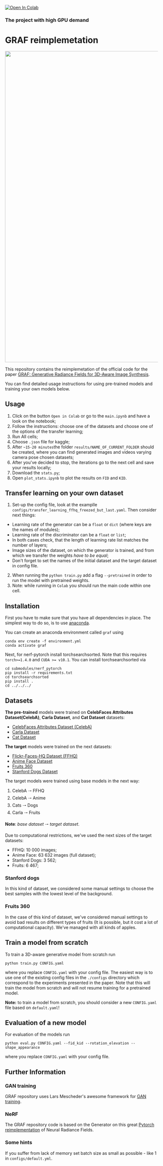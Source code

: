 [![Open In Colab](https://colab.research.google.com/assets/colab-badge.svg)](https://colab.research.google.com/github/Godofnothing/graf/blob/main/main.ipynb)
### **The project with high GPU demand**

# GRAF reimplemetation

<div style="text-align: center">
<img src="animations/apples_anime_ffhq_dogs.gif" width="1024"/><br>
</div>

This repository contains the reimplemetation of the official code for the paper
[GRAF: Generative Radiance Fields for 3D-Aware Image Synthesis](https://avg.is.tuebingen.mpg.de/publications/schwarz2020neurips).

You can find detailed usage instructions for using pre-trained models and training your own models below.

## Usage

1) Click on the button `Open in Colab` or go to the `main.ipynb` and have a look on the notebook;
2) Follow the instructions: choose one of the datasets and choose one of the options of the transfer learning;
3) Run All cells;
4) Choose `.json` file for kaggle;
5) After `~15-20 minutes`the folder `results/NAME_OF_CURRENT_FOLDER` should be created, where you can find generated images and videos varying camera pose chosen datasets;
6) After you've decided to stop, the iterations go to the next cell and save your results locally;
7) Download the `stats.py`; 
8) Open `plot_stats.ipynb` to plot the results on `FID` and `KID`.

## Transfer learning on your own dataset

1) Set-up the config file, look at the examplle `configs/transfer_learning_ffhq_freezed_but_last.yaml`. Then consider next things:
- Learning rate of the generator can be a `float` or `dict` (where keys are the names of modules);
- Learning rate of the discriminator can be a `float` or `list`; 
- In both cases check, that the length of learning rate list matches the number of layers;
- Image sizes of the dataset, on which the generator is trained, and from which we transfer the weights *have to be equal*;
- Don't forget to set the names of the initial dataset and the target dataset in config file.
2) When running the `python train.py` add a flag `--pretrained` in order to run the model with pretrained weights.
3) Note: while running in `Colab` you should run the main code within one cell. 

## Installation
First you have to make sure that you have all dependencies in place.
The simplest way to do so, is to use [anaconda](https://www.anaconda.com/). 

You can create an anaconda environment called `graf` using
```
conda env create -f environment.yml
conda activate graf
```

Next, for nerf-pytorch install torchsearchsorted. Note that this requires `torch>=1.4.0` and `CUDA >= v10.1`.
You can install torchsearchsorted via
``` 
cd submodules/nerf_pytorch
pip install -r requirements.txt
cd torchsearchsorted
pip install .
cd ../../../
```

## Datasets

**The pre-trained** models were trained on **CelebFaces Attributes Dataset(CelebA)**, **Carla Dataset**, and **Cat Dataset** datasets:
- [CelebFaces Attributes Dataset (CelebA)](https://www.kaggle.com/jessicali9530/celeba-dataset)
- [Carla Dataset](https://s3.eu-central-1.amazonaws.com/avg-projects/graf/data/carla.zip)
- [Cat Dataset](https://www.kaggle.com/crawford/cat-dataset)

**The target** models were trained on the next datasets: 
- [Flickr-Faces-HQ Dataset (FFHQ)](https://www.kaggle.com/arnaud58/flickrfaceshq-dataset-ffhq)
- [Anime Face Dataset](https://www.kaggle.com/splcher/animefacedataset)
- [Fruits 360](https://www.kaggle.com/moltean/fruits)
- [Stanford Dogs Dataset](https://www.kaggle.com/jessicali9530/stanford-dogs-dataset)

The target models were trained using  base models in the next way:

1) CelebA 🠒 FFHQ
2) CelebA 🠒 Anime 
3) Cats 🠒 Dogs 
4) Carla 🠒 Fruits 

**Note**: _base dataset_ 🠒 _target dataset_.

Due to computational restrictions, we've used the next sizes of the target datasets:
- FFHQ: 10 000 images;
- Anime Face: 63 632 images (full dataset);
- Stanford Dogs: 3 562;
- Fruits: 6 467;

### Stanford dogs

In this kind of dataset, we considered some manual settings to choose the best samples with the lowest level of the background.

### Fruits 360

In the case of this kind of dataset, we've considered manual settings to avoid bad results on different types of fruits (It is possible, but it cost a lot of computational capacity). We've managed with all kinds of apples.

## Train a model from scratch

To train a 3D-aware generative model from scratch run
```
python train.py CONFIG.yaml
```
where you replace `CONFIG.yaml` with your config file.
The easiest way is to use one of the existing config files in the `./configs` directory 
which correspond to the experiments presented in the paper. 
Note that this will train the model from scratch and will not resume training for a pretrained model.

**Note:** to train a model from scratch, you should consider a new `CONFIG.yaml` file based on `default.yaml`!

## Evaluation of a new model

For evaluation of the models run
```
python eval.py CONFIG.yaml --fid_kid --rotation_elevation --shape_appearance
```
where you replace `CONFIG.yaml` with your config file.

## Further Information

### GAN training

GRAF repository uses Lars Mescheder's awesome framework for [GAN training](https://github.com/LMescheder/GAN_stability).

### NeRF

The GRAF repository code is based on the Generator on this great [Pytorch reimplementation](https://github.com/yenchenlin/nerf-pytorch) of Neural Radiance Fields.

### Some hints

If you suffer from lack of memory set batch size as small as possible - like 1 in `configs/default.yml`.



